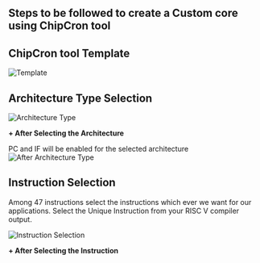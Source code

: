 ## Steps to be followed to create a Custom core using ChipCron tool
## ChipCron tool Template
![Template](https://github.com/eceelango/RISC-V_HDP/assets/65966247/d5a3f70c-07e0-4541-9870-0043d773bf44)
## Architecture Type Selection
![Architecture Type](https://github.com/eceelango/RISC-V_HDP/assets/65966247/be58b678-f715-4022-8d91-84d461484473)

**+ After Selecting the Architecture**

  PC and IF will be enabled for the selected architecture
  ![After Architecture Type](https://github.com/eceelango/RISC-V_HDP/assets/65966247/776e5e0a-02a1-486c-9d90-d0e13ed691be)
## Instruction Selection
Among 47 instructions select the instructions which ever we want for our applications. Select the Unique Instruction from your RISC V compiler output.

![Instruction Selection](https://github.com/eceelango/RISC-V_HDP/assets/65966247/d49c5901-d99e-4ffd-b35f-ced3da397407)

**+ After Selecting the Instruction**
